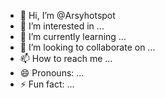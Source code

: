- 👋 Hi, I’m @Arsyhotspot
- 👀 I’m interested in ...
- 🌱 I’m currently learning ...
- 💞️ I’m looking to collaborate on ...
- 📫 How to reach me ...
- 😄 Pronouns: ...
- ⚡ Fun fact: ...

<!---
Arsyhotspot/Arsyhotspot is a ✨ special ✨ repository because its `README.md` (this file) appears on your GitHub profile.
You can click the Preview link to take a look at your changes.
--->
